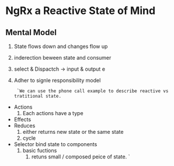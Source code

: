 # NgRx a Reactive State of Mind
   
## Mental Model
1. State flows down and changes flow up 
2. inderection beween state and consumer 
3. select & Dispactch ->  input & output e
4. Adher to signle responsibility model

        `We can use the phone call example to describe reactive vs tratitional state. 

- Actions
   1. Each actions have a type 
- Effects 
- Reduces 
   1. either returns new state or the same state
   2. cycle
- Selector bind state to components 
   1. basic fuctions 
      1. retuns small / composed peice of state. `
